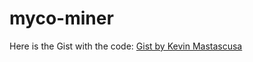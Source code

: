 # myco-miner

Here is the Gist with the code: [Gist by Kevin Mastascusa](https://gist.github.com/kevinmastascusa/b5b64ddf13dd1372955f74d293f5f1a8)
